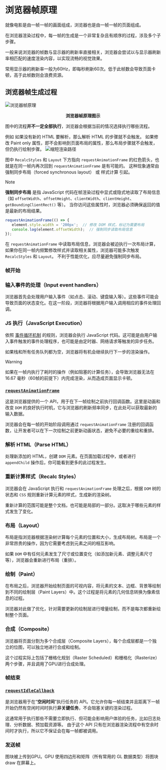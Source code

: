 # 浏览器帧原理
就像电影是由一帧一帧的画面组成，浏览器也是由一帧一帧的页面组成。

在浏览器渲染过程中，每一帧的生成是一个非常复杂且有顺序的过程，涉及多个子步骤。

一般来说浏览器的帧数与显示器的刷新率直接相关，浏览器会尝试以与显示器刷新率相匹配的速度渲染内容，以实现流畅的视觉效果。

常用显示器的刷新率一般为60Hz，即每秒刷新60次。低于此帧数会导致页面卡顿，高于此帧数则会浪费资源。

## 浏览器帧生成过程
![浏览器帧原理](/images/browser-frame.svg)
**<p align="center">浏览器帧原理图示</p>**

图中的流程**并不一定全部执行**，浏览器会根据当前的情况选择执行哪些流程。

例如 如果没有新的 HTML 要解析，那么解析 HTML 的步骤就不会触发。
如果修改 Paint only 属性，即不会影响到页面布局的属性，那么布局步骤就不会触发，但仍执行绘制步骤。
![缩短渲染路径](/images/browser-frame-route.png)

图中 `RecalcStyles` 和 `Layout` 下方指向 `requestAnimationFrame` 的红色箭头，也就是在同一帧内再次回到 `requestAnimationFrame` 是有可能的。
这种现象通常由 强制同步布局（forced synchronous layout） 或 样式计算 引起。
> [!NOTE]
> **强制同步布局** 是指 JavaScript 代码在帧渲染过程中显式或隐式地读取了布局信息
> （如 `offsetWidth`、`offsetHeight`、`clientWidth`、`clientHeight`、`getBoundingClientRect()` 等）。
> 当你访问这些属性时，浏览器必须确保返回的值是最新的布局结果。
> ```js
> requestAnimationFrame(() => {
>    element.style.width = '200px';  // 修改 DOM 样式，标记为需要布局
>    console.log(element.offsetWidth);  // 强制同步读取布局信息
> });
> ```
> 在 `requestAnimationFrame` 中读取布局信息，浏览器会被迫执行一次布局计算，如果你在同一帧内频繁修改样式并读取相关属性，浏览器可能多次触发 `RecalcStyles` 和 `Layout`。
> 不利于性能优化，应尽量避免强制同步布局。

### 帧开始

### 输入事件的处理（Input event handlers）
浏览器首先会处理用户输入事件（如点击、滚动、键盘输入等）。这些事件可能会导致页面的状态变化。在这一阶段，浏览器将根据用户输入调用相应的事件处理回调。

### JS 执行（JavaScript Execution）
依照 [事件循环机制](../javascript/eventLoop) 的规则，浏览器会执行 JavaScript 代码。这可能是由用户输入事件触发的事件处理程序，也可能是由定时器、网络请求等触发的异步任务。

如果栈和所有任务队列都为空，浏览器将有机会继续执行下一步的渲染操作。
> [!WARNING]
> 如果在一帧内执行了耗时的操作（例如阻塞的计算任务），会导致浏览器无法在 16.67 毫秒（60帧的前提下）内完成渲染，从而造成页面显示卡顿。

### [`requestAnimationFrame`](../javascript/rAFAndrICB#requestAnimationFrame)
这是浏览器提供的一个 API，用于在下一帧绘制之前执行回调函数。这里是动画和改变 `DOM` 的良好执行时机，它与浏览器的刷新频率同步，在此处可以获取最新的输入数据。

浏览器会在每一帧的开始阶段调用通过 `requestAnimationFrame` 注册的回调函数，让开发者可以在下一次绘制之前更新动画状态，避免不必要的重绘和重排。

### 解析 HTML（Parse HTML）
处理新添加的 HTML，创建 `DOM` 元素。在页面加载过程中，或者进行 `appendChild` 操作后，你可能看到更多的此过程发生。

### 重新计算样式（Recalc Styles）
浏览器会在 JavaScript 执行和 `requestAnimationFrame` 处理之后，根据 `DOM` 树的状态和 `CSS` 规则重新计算元素的样式，生成新的渲染树。

重新计算的范围可能是整个文档，也可能是局部的一部分。这取决于哪些元素的样式发生了变化。

### 布局（Layout）
布局是指浏览器根据渲染树计算每个元素的位置和大小，生成布局树。布局是一个非常昂贵的操作，因为它需要考虑到元素之间的相互影响。

如果 `DOM` 中有任何元素发生了尺寸或位置变化（如添加新元素、调整元素尺寸等），浏览器会重新进行布局（重排）。

### 绘制（Paint）
在布局之后，浏览器开始绘制页面的可视内容，将元素的文本、边框、背景等绘制到不同的绘制层（Paint Layers）中。这个过程是将元素的几何信息转换为像素信息的过程。

浏览器对此做了优化，针对需要更新的绘制层进行增量绘制，而不是每次都重新绘制整个页面。

### 合成（Composite）
浏览器将页面分割为多个合成层（Composite Layers），每个合成层都是一个独立的位图，可以独立地进行合成和绘制。

这个过程实际上包括了栅格化规划（Raster Scheduled）和栅格化（Rasterize）两个步骤，并且调用了GPU进行合成处理。

### 帧结束
### [`requestIdleCallback`](../javascript/rAFAndrICB#requestIdleCallback)
是浏览器用于在“**空闲时间**”执行任务的 API。它允许你每一帧结束并且距离下一帧开始仍然有空闲时间时执行**非关键任务**，不会阻塞关键的渲染过程。

这通常用于执行那些不需要立即执行、但可能会影响用户体验的任务，比如日志处理、分析数据、预加载资源等。
由于这个 API 只有在浏览器渲染流程中有空余时间时才执行，所以它不保证会在每一帧都被调用。

### 发送帧
图块被上传到GPU。GPU 使用四边形和矩阵（所有常用的 GL 数据类型）将图块 draw 在屏幕上。
